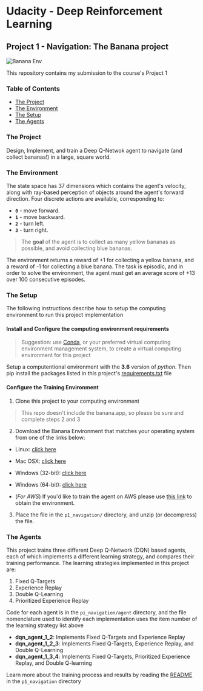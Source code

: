 [//]: # (Image Ref)

[image1]: https://video.udacity-data.com/topher/2018/June/5b1ab4b0_banana/banana.gif "Banana Env"

# Udacity - Deep Reinforcement Learning
## Project 1 - Navigation: The Banana project

![Banana Env][image1]

This repository contains my submission to the course's Project 1

### Table of Contents

- [The Project](#the-project)
- [The Environment](#the-environment)
- [The Setup](#the-setup)
- [The Agents](#the-agents)

### The Project

Design, Implement, and train a Deep Q-Netwok agent to navigate (and collect bananas!) in a large, square world.

### The Environment
The state space has 37 dimensions which contains the agent's velocity, along with ray-based perception of objects around the agent's forward direction.  Four discrete actions are available, corresponding to:
- **`0`** - move forward.
- **`1`** - move backward.
- **`2`** - turn left.
- **`3`** - turn right.

> The **goal** of the agent is to collect as many yellow bananas as possible, and avoid collecting blue bananas.

The environment returns a reward of +1 for collecting a yellow banana, and a reward of -1 for collecting a blue banana.  The task is episodic, and in order to solve the environment, the agent must get an average score of +13 over 100 consecutive episodes.

### The Setup
The following instructions describe how to setup the computing environment to run this project implementation

#### Install and Configure the computing environment requirements

> Suggestion:  use [Conda](https://docs.conda.io/projects/conda/en/stable/), or your preferred virtual computing environment management system, to create a virtual computing environment for this project

Setup a computentional environment with the **3.6** version of _python_.  Then pip install the packages listed in this project's [requirements.txt](requirements.txt) file

#### Configure the Training Environment

1. Clone this project to your computing environment
> This repo doesn't include the banana.app, so please be sure and complete steps 2 and 3

2. Download the Banana Environment that matches your operating system from one of the links below:
- Linux: [click here](https://s3-us-west-1.amazonaws.com/udacity-drlnd/P1/Banana/Banana_Linux.zip)
- Mac OSX: [click here](https://s3-us-west-1.amazonaws.com/udacity-drlnd/P1/Banana/Banana.app.zip)
- Windows (32-bit): [click here](https://s3-us-west-1.amazonaws.com/udacity-drlnd/P1/Banana/Banana_Windows_x86.zip)
- Windows (64-bit): [click here](https://s3-us-west-1.amazonaws.com/udacity-drlnd/P1/Banana/Banana_Windows_x86_64.zip)
    
- (_For AWS_) If you'd like to train the agent on AWS please use [this link](https://s3-us-west-1.amazonaws.com/udacity-drlnd/P1/Banana/Banana_Linux_NoVis.zip) to obtain the environment.    

3. Place the file in the `p1_navigation/` directory, and unzip (or decompress) the file.

### The Agents
This project trains three different Deep Q-Network (DQN) based agents, each of which implements a different learning strategy, and compares their training performance.  The learning strategies implemented in this project are:
1. Fixed Q-Targets
2. Experience Replay
3. Double Q-Learning
4. Prioritized Experience Replay

Code for each agent is in the `pi_navigation/agent` directory, and the file nomenclature used to identify each implementation uses the item number of the learning strategy list above

- **dqn_agent_1_2**: Implements Fixed Q-Targets and Experience Replay
- **dqn_agent_1_2_3**: Implements Fixed Q-Targets, Experience Replay, and Double Q-Learning
- **dqn_agent_1_3_4**: Implements Fixed Q-Targets, Prioritized Experience Replay, and Double Q-learning

Learn more about the training process and results by reading the [README](p1_navigation/) in the `p1_navigation` directory

